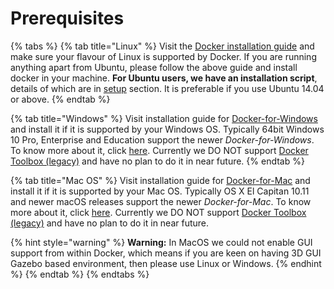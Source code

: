 # Prerequisites

{% tabs %}
{% tab title="Linux" %}
Visit the [Docker installation guide](https://docs.docker.com/engine/installation/#supported-platforms) and make sure your flavour of Linux is supported by Docker. If you are running anything apart from Ubuntu, please follow the above guide and install docker in your machine. **For Ubuntu users, we have an installation script**, details of which are in [setup](setup.md) section. It is preferable if you use Ubuntu 14.04 or above.
{% endtab %}

{% tab title="Windows" %}
Visit installation guide for [Docker-for-Windows](https://docs.docker.com/docker-for-windows/install/) and install it if it is supported by your Windows OS. Typically 64bit Windows 10 Pro, Enterprise and Education support the newer _Docker-for-Windows_. To know more about it, click [here](https://docs.docker.com/docker-for-windows/install/#what-to-know-before-you-install). Currently we DO NOT support [Docker Toolbox \(legacy\)](https://docs.docker.com/toolbox/toolbox_install_windows/) and have no plan to do it in near future.
{% endtab %}

{% tab title="Mac OS" %}
Visit installation guide for [Docker-for-Mac](https://docs.docker.com/docker-for-mac/install/) and install it if it is supported by your Mac OS. Typically OS X El Capitan 10.11 and newer macOS releases support the newer _Docker-for-Mac_. To know more about it, click [here](https://docs.docker.com/docker-for-mac/install/#what-to-know-before-you-install). Currently we DO NOT support [Docker Toolbox \(legacy\)](https://docs.docker.com/toolbox/toolbox_install_mac/) and have no plan to do it in near future.

{% hint style="warning" %}
**Warning:** In MacOS we could not enable GUI support from within Docker, which means if you are keen on having 3D GUI Gazebo based environment, then please use Linux or Windows.
{% endhint %}
{% endtab %}
{% endtabs %}

